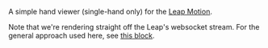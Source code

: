 A simple hand viewer (single-hand only) for the [Leap Motion](https://www.leapmotion.com).

Note that we're rendering straight off the Leap's websocket stream.  For the general approach used here, see [this block](http://bl.ocks.org/7934042).
